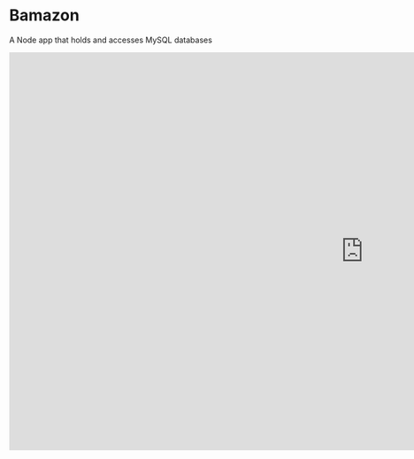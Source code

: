 # Bamazon
A Node app that holds and accesses MySQL databases

<iframe width="1280" height="720" src="https://www.youtube.com/embed/KW_YGTxz50g" frameborder="0" gesture="media" allowfullscreen></iframe>